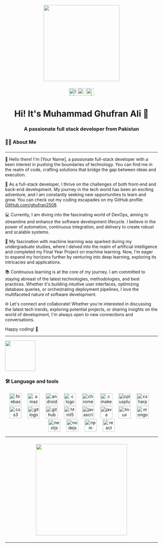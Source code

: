 <div align="center">
  <img src="https://github.com/ghufran2508/ghufran2508/assets/57570139/f60f1ee4-cbb4-43b0-b11e-2c2757055004" height="250">
</div>

###

<div align="center">
  <a href="https://www.linkedin.com/in/muhammad-ghufran-ali-b151b8229/" target="_blank"><img src="https://img.shields.io/static/v1?message=LinkedIn&logo=linkedin&label=&color=0077B5&logoColor=white&labelColor=&style=for-the-badge" height="25" alt="linkedin logo"  /></a>
  <img src="https://img.shields.io/static/v1?message=Gmail&logo=gmail&label=&color=D14836&logoColor=white&labelColor=&style=for-the-badge" height="25" alt="gmail logo"  />
  <img src="https://img.shields.io/static/v1?message=Whatsapp&logo=whatsapp&label=&color=25D366&logoColor=white&labelColor=&style=for-the-badge" height="25" alt="whatsapp logo"  />
</div>

###

<h1 align="center">Hi! It's Muhammad Ghufran Ali 👋</h1>
<h3 align="center">A passionate full stack developer from Pakistan</h3>

###

<h3 align="left">👩‍💻  About Me</h3>

###

<p>
  
---

👋 Hello there! I'm [Your Name], a passionate full-stack developer with a keen interest in pushing the boundaries of technology. You can find me in the realm of code, crafting solutions that bridge the gap between ideas and execution.

🚀 As a full-stack developer, I thrive on the challenges of both front-end and back-end development. My journey in the tech world has been an exciting adventure, and I am constantly seeking new opportunities to learn and grow. You can check out my coding escapades on my GitHub profile: [GitHub.com/ghufran2508](https://github.com/ghufran2508).

💻 Currently, I am diving into the fascinating world of DevOps, aiming to streamline and enhance the software development lifecycle. I believe in the power of automation, continuous integration, and delivery to create robust and scalable systems.

🤖 My fascination with machine learning was sparked during my undergraduate studies, where I delved into the realm of artificial intelligence and completed my Final Year Project on machine learning. Now, I'm eager to expand my horizons further by venturing into deep learning, exploring its intricacies and applications.

📚 Continuous learning is at the core of my journey. I am committed to staying abreast of the latest technologies, methodologies, and best practices. Whether it's building intuitive user interfaces, optimizing database queries, or orchestrating deployment pipelines, I love the multifaceted nature of software development.

🌐 Let's connect and collaborate! Whether you're interested in discussing the latest tech trends, exploring potential projects, or sharing insights on the world of development, I'm always open to new connections and conversations.

Happy coding! 🚀

---

</p>

<p>
  
  <img height="100" src="https://camo.githubusercontent.com/62da68eb62b1e5f175f7d1f0191dd89a653d7908feb22d37d4a0ab07365d6791/68747470733a2f2f6d656469612e67697068792e636f6d2f6d656469612f4d3967624264396e6244724f5475314d71782f67697068792e676966"  />
  
  </p>

###

<h3 align="left">🛠 Language and tools</h3>

###

<div align="center">
  <img src="https://cdn.jsdelivr.net/gh/devicons/devicon/icons/firebase/firebase-plain.svg" height="40" alt="firebase logo"  />
  <img width="12" />
  <img src="https://cdn.jsdelivr.net/gh/devicons/devicon/icons/amazonwebservices/amazonwebservices-original.svg" height="40" alt="amazonwebservices logo"  />
  <img width="12" />
  <img src="https://cdn.jsdelivr.net/gh/devicons/devicon/icons/androidstudio/androidstudio-original.svg" height="40" alt="androidstudio logo"  />
  <img width="12" />
  <img src="https://cdn.jsdelivr.net/gh/devicons/devicon/icons/c/c-original.svg" height="40" alt="c logo"  />
  <img width="12" />
  <img src="https://cdn.jsdelivr.net/gh/devicons/devicon/icons/chrome/chrome-original.svg" height="40" alt="chrome logo"  />
  <img width="12" />
  <img src="https://cdn.jsdelivr.net/gh/devicons/devicon/icons/cmake/cmake-original.svg" height="40" alt="cmake logo"  />
  <img width="12" />
  <img src="https://cdn.jsdelivr.net/gh/devicons/devicon/icons/cplusplus/cplusplus-plain.svg" height="40" alt="cplusplus logo"  />
  <img width="12" />
  <img src="https://cdn.jsdelivr.net/gh/devicons/devicon/icons/csharp/csharp-original.svg" height="40" alt="csharp logo"  />
  <img width="12" />
  <img src="https://cdn.jsdelivr.net/gh/devicons/devicon/icons/css3/css3-original.svg" height="40" alt="css3 logo"  />
  <img width="12" />
  <img src="https://cdn.jsdelivr.net/gh/devicons/devicon/icons/git/git-original.svg" height="40" alt="git logo"  />
  <img width="12" />
  <img src="https://cdn.jsdelivr.net/gh/devicons/devicon/icons/github/github-original.svg" height="40" alt="github logo"  />
  <img width="12" />
  <img src="https://cdn.jsdelivr.net/gh/devicons/devicon/icons/html5/html5-original.svg" height="40" alt="html5 logo"  />
  <img width="12" />
  <img src="https://cdn.jsdelivr.net/gh/devicons/devicon/icons/javascript/javascript-original.svg" height="40" alt="javascript logo"  />
  <img width="12" />
  <img src="https://cdn.jsdelivr.net/gh/devicons/devicon/icons/java/java-original.svg" height="40" alt="java logo"  />
  <img width="12" />
  <img src="https://cdn.jsdelivr.net/gh/devicons/devicon/icons/linux/linux-original.svg" height="40" alt="linux logo"  />
  <img width="12" />
  <img src="https://cdn.jsdelivr.net/gh/devicons/devicon/icons/mongodb/mongodb-original.svg" height="40" alt="mongodb logo"  />
  <img width="12" />
  <img src="https://cdn.jsdelivr.net/gh/devicons/devicon/icons/nextjs/nextjs-original.svg" height="40" alt="nextjs logo"  />
  <img width="12" />
  <img src="https://cdn.jsdelivr.net/gh/devicons/devicon/icons/nodejs/nodejs-original.svg" height="40" alt="nodejs logo"  />
  <img width="12" />
  <img src="https://cdn.jsdelivr.net/gh/devicons/devicon/icons/npm/npm-original-wordmark.svg" height="40" alt="npm logo"  />
  <img width="12" />
  <img src="https://cdn.jsdelivr.net/gh/devicons/devicon/icons/react/react-original.svg" height="40" alt="react logo"  />
</div>

---

###

<div align="center">
  <img height="300" src="https://github.com/ghufran2508/ghufran2508/assets/57570139/86f5606e-d8ba-4007-8cac-c056faf5d629"  />
</div>

###

---
